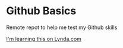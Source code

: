 Github Basics
=============

Remote repot to help me test my Github skills

[I'm learning this on Lynda.com](http://www.lynda.com)
